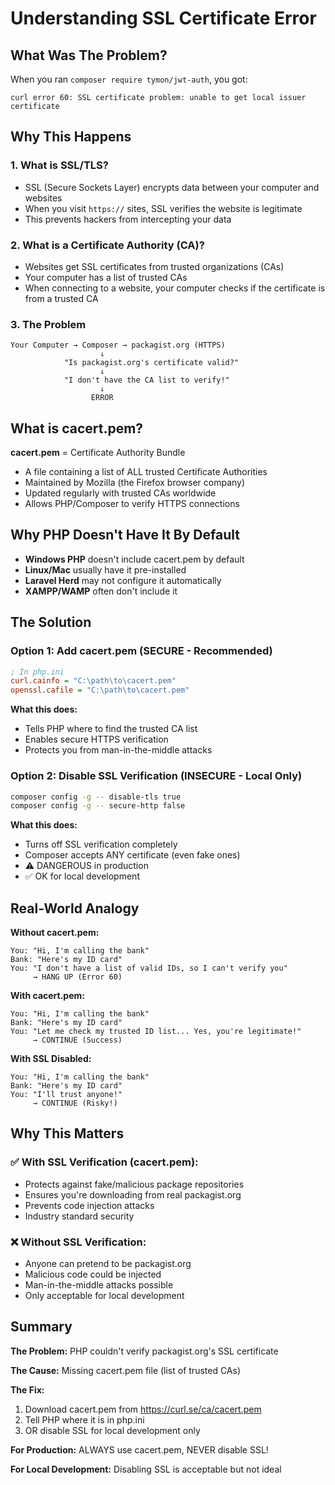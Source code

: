 # Understanding SSL Certificate Error

## What Was The Problem?

When you ran `composer require tymon/jwt-auth`, you got:
```
curl error 60: SSL certificate problem: unable to get local issuer certificate
```

## Why This Happens

### 1. **What is SSL/TLS?**
- SSL (Secure Sockets Layer) encrypts data between your computer and websites
- When you visit `https://` sites, SSL verifies the website is legitimate
- This prevents hackers from intercepting your data

### 2. **What is a Certificate Authority (CA)?**
- Websites get SSL certificates from trusted organizations (CAs)
- Your computer has a list of trusted CAs
- When connecting to a website, your computer checks if the certificate is from a trusted CA

### 3. **The Problem**
```
Your Computer → Composer → packagist.org (HTTPS)
                    ↓
            "Is packagist.org's certificate valid?"
                    ↓
            "I don't have the CA list to verify!"
                    ↓
                  ERROR
```

## What is cacert.pem?

**cacert.pem** = Certificate Authority Bundle

- A file containing a list of ALL trusted Certificate Authorities
- Maintained by Mozilla (the Firefox browser company)
- Updated regularly with trusted CAs worldwide
- Allows PHP/Composer to verify HTTPS connections

## Why PHP Doesn't Have It By Default

- **Windows PHP** doesn't include cacert.pem by default
- **Linux/Mac** usually have it pre-installed
- **Laravel Herd** may not configure it automatically
- **XAMPP/WAMP** often don't include it

## The Solution

### Option 1: Add cacert.pem (SECURE - Recommended)
```ini
; In php.ini
curl.cainfo = "C:\path\to\cacert.pem"
openssl.cafile = "C:\path\to\cacert.pem"
```

**What this does:**
- Tells PHP where to find the trusted CA list
- Enables secure HTTPS verification
- Protects you from man-in-the-middle attacks

### Option 2: Disable SSL Verification (INSECURE - Local Only)
```bash
composer config -g -- disable-tls true
composer config -g -- secure-http false
```

**What this does:**
- Turns off SSL verification completely
- Composer accepts ANY certificate (even fake ones)
- ⚠️ DANGEROUS in production
- ✅ OK for local development

## Real-World Analogy

**Without cacert.pem:**
```
You: "Hi, I'm calling the bank"
Bank: "Here's my ID card"
You: "I don't have a list of valid IDs, so I can't verify you"
     → HANG UP (Error 60)
```

**With cacert.pem:**
```
You: "Hi, I'm calling the bank"
Bank: "Here's my ID card"
You: "Let me check my trusted ID list... Yes, you're legitimate!"
     → CONTINUE (Success)
```

**With SSL Disabled:**
```
You: "Hi, I'm calling the bank"
Bank: "Here's my ID card"
You: "I'll trust anyone!"
     → CONTINUE (Risky!)
```

## Why This Matters

### ✅ With SSL Verification (cacert.pem):
- Protects against fake/malicious package repositories
- Ensures you're downloading from real packagist.org
- Prevents code injection attacks
- Industry standard security

### ❌ Without SSL Verification:
- Anyone can pretend to be packagist.org
- Malicious code could be injected
- Man-in-the-middle attacks possible
- Only acceptable for local development

## Summary

**The Problem:** PHP couldn't verify packagist.org's SSL certificate

**The Cause:** Missing cacert.pem file (list of trusted CAs)

**The Fix:** 
1. Download cacert.pem from https://curl.se/ca/cacert.pem
2. Tell PHP where it is in php.ini
3. OR disable SSL for local development only

**For Production:** ALWAYS use cacert.pem, NEVER disable SSL!

**For Local Development:** Disabling SSL is acceptable but not ideal
